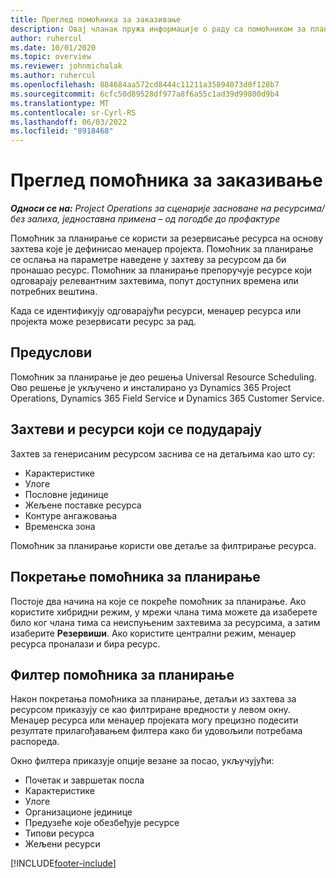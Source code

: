 ```yaml
---
title: Преглед помоћника за заказивање
description: Овај чланак пружа информације о раду са помоћником за планирање за резервисане ресурсе.
author: ruhercul
ms.date: 10/01/2020
ms.topic: overview
ms.reviewer: johnmichalak
ms.author: ruhercul
ms.openlocfilehash: 884684aa572cd8444c11211a35894073d0f128b7
ms.sourcegitcommit: 6cfc50d89528df977a8f6a55c1ad39d99800d9b4
ms.translationtype: MT
ms.contentlocale: sr-Cyrl-RS
ms.lasthandoff: 06/03/2022
ms.locfileid: "8918468"
---
```

# <a name="schedule-assistant-overview"></a>Преглед помоћника за заказивање

_**Односи се на:** Project Operations за сценарије засноване на ресурсима/без залиха, једноставна примена – од погодбе до профактуре_

Помоћник за планирање се користи за резервисање ресурса на основу захтева које је дефинисао менаџер пројекта. Помоћник за планирање се ослања на параметре наведене у захтеву за ресурсом да би пронашао ресурс. Помоћник за планирање препоручује ресурсе који одговарају релевантним захтевима, попут доступних времена или потребних вештина.

Када се идентификују одговарајући ресурси, менаџер ресурса или пројекта може резервисати ресурс за рад.

## <a name="prerequisites"></a>Предуслови

Помоћник за планирање је део решења Universal Resource Scheduling. Ово решење је укључено и инсталирано уз Dynamics 365 Project Operations, Dynamics 365 Field Service и Dynamics 365 Customer Service.

## <a name="matching-requirements-and-resources"></a>Захтеви и ресурси који се подударају

Захтев за генерисаним ресурсом заснива се на детаљима као што су:

-   Карактеристике
-   Улоге
-   Пословне јединице
-   Жељене поставке ресурса
-   Контуре ангажовања
-   Временска зона

Помоћник за планирање користи ове детаље за филтрирање ресурса.

## <a name="launch-the-schedule-assistant"></a>Покретање помоћника за планирање

Постоје два начина на које се покреће помоћник за планирање. Ако користите хибридни режим, у мрежи члана тима можете да изаберете било ког члана тима са неиспуњеним захтевима за ресурсима, а затим изаберите **Резервиши**. Ако користите централни режим, менаџер ресурса проналази и бира ресурс.

## <a name="schedule-assistant-filters"></a>Филтер помоћника за планирање

Након покретања помоћника за планирање, детаљи из захтева за ресурсом приказују се као филтриране вредности у левом окну. Менаџер ресурса или менаџер пројеката могу прецизно подесити резултате прилагођавањем филтера како би удовољили потребама распореда.

Окно филтера приказује опције везане за посао, укључујући:

-   Почетак и завршетак посла
-   Карактеристике
-   Улоге
-   Организационе јединице
-   Предузеће које обезбеђује ресурсе
-   Типови ресурса
-   Жељени ресурси


[!INCLUDE[footer-include](../includes/footer-banner.md)]